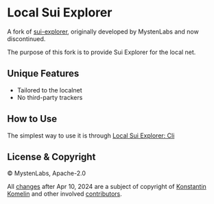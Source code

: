 # Local Sui Explorer

A fork of [sui-explorer](https://github.com/MystenLabs/sui-explorer), originally developed by MystenLabs and now discontinued.

The purpose of this fork is to provide Sui Explorer for the local net.

## Unique Features

- Tailored to the localnet
- No third-party trackers

## How to Use

The simplest way to use it is through [Local Sui Explorer: Cli](https://github.com/kkomelin/sui-explorer-local)

## License & Copyright

&copy; MystenLabs, Apache-2.0

All [changes](./CHANGELOG.md) after Apr 10, 2024 are a subject of copyright of [Konstantin Komelin](https://github.com/kkomelin) and other involved [contributors](https://github.com/kkomelin/sui-explorer/graphs/contributors).
